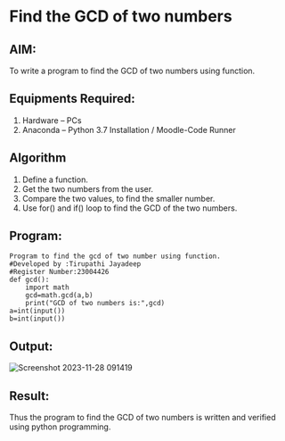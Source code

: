 # Find the GCD of two numbers

## AIM:
To write a program to find the GCD of two numbers using function.

## Equipments Required:
1. Hardware – PCs
2. Anaconda – Python 3.7 Installation / Moodle-Code Runner

## Algorithm
1. Define a function.
2. Get the two numbers from the user.
3. Compare the two values, to find the smaller number.
4. Use for() and if() loop to find the GCD of the two numbers.

## Program:
```
Program to find the gcd of two number using function.
#Developed by :Tirupathi Jayadeep
#Register Number:23004426
def gcd():
    import math
    gcd=math.gcd(a,b)
    print("GCD of two numbers is:",gcd)
a=int(input())
b=int(input())  

```

## Output:
![Screenshot 2023-11-28 091419](https://github.com/23004426/GCD-of-two-numbers/assets/144979327/75c3b4b4-53a5-412f-ae50-1215f35e3bff)


## Result:
Thus the program to find the GCD of two numbers is written and verified using python programming.
